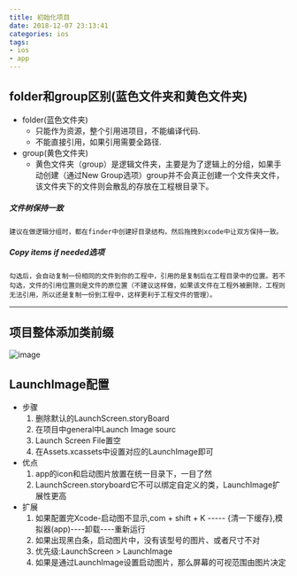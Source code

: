 ```yaml
---
title: 初始化项目
date: 2018-12-07 23:13:41
categories: ios
tags: 
- ios
- app
---
```


## folder和group区别(蓝色文件夹和黄色文件夹)
* folder(蓝色文件夹)
    * 只能作为资源，整个引用进项目，不能编译代码.
    * 不能直接引用，如果引用需要全路径.
* group(黄色文件夹)
    * 黄色文件夹（group）是逻辑文件夹，主要是为了逻辑上的分组，如果手动创建（通过New Group选项）group并不会真正创建一个文件夹文件，该文件夹下的文件则会散乱的存放在工程根目录下。
##### 文件树保持一致
    建议在做逻辑分组时，都在finder中创建好目录结构，然后拖拽到xcode中让双方保持一致。
##### Copy items if needed选项
    勾选后，会自动复制一份相同的文件到你的工程中，引用的是复制后在工程目录中的位置。若不勾选，文件的引用位置则是文件的原位置（不建议这样做，如果该文件在工程外被删除，工程则无法引用，所以还是复制一份到工程中，这样更利于工程文件的管理）。

***

## 项目整体添加类前缀
![image](../../../../../images/ios/class_prefix.png)<br />

## LaunchImage配置
* 步骤
    1. 删除默认的LaunchScreen.storyBoard
    2. 在项目中general中Launch Image sourc
    3. Launch Screen File置空
    4. 在Assets.xcassets中设置对应的LaunchImage即可
* 优点
    1. app的icon和启动图片放置在统一目录下，一目了然
    2. LaunchScreen.storyboard它不可以绑定自定义的类，LaunchImage扩展性更高
* 扩展
    1. 如果配置完Xcode-启动图不显示,com + shift + K ----- {清一下缓存},模拟器(app)----卸载----重新运行
    2. 如果出现黑白条，启动图片中，没有该型号的图片、或者尺寸不对
    3. 优先级:LaunchScreen > LaunchImage
    4. 如果是通过LaunchImage设置启动图片，那么屏幕的可视范围由图片决定


